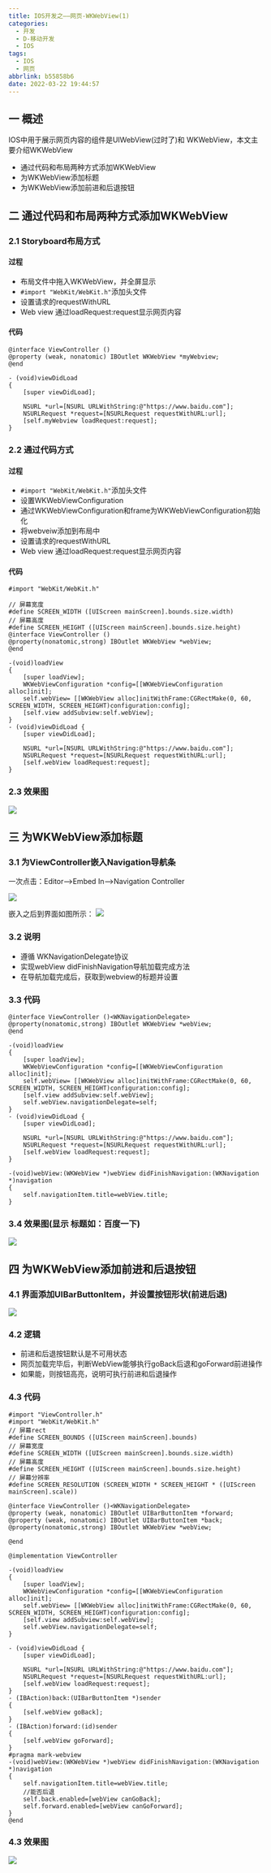 ```yaml
---
title: IOS开发之——网页-WKWebView(1)
categories:
  - 开发
  - D-移动开发
  - IOS
tags:
  - IOS
  - 网页
abbrlink: b55858b6
date: 2022-03-22 19:44:57
---
```

## 一 概述

IOS中用于展示网页内容的组件是UIWebView(过时了)和 WKWebView，本文主要介绍WKWebView

* 通过代码和布局两种方式添加WKWebView
* 为WKWebView添加标题
* 为WKWebView添加前进和后退按钮

<!--more-->

## 二 通过代码和布局两种方式添加WKWebView

### 2.1 Storyboard布局方式

#### 过程

* 布局文件中拖入WKWebView，并全屏显示
* `#import "WebKit/WebKit.h"`添加头文件 
* 设置请求的requestWithURL
* Web view 通过loadRequest:request显示网页内容

#### 代码

```
@interface ViewController ()
@property (weak, nonatomic) IBOutlet WKWebView *myWebview;
@end  

- (void)viewDidLoad 
{
    [super viewDidLoad];
    
    NSURL *url=[NSURL URLWithString:@"https://www.baidu.com"];
    NSURLRequest *request=[NSURLRequest requestWithURL:url];
    [self.myWebview loadRequest:request];    
}
```

### 2.2 通过代码方式

#### 过程

* `#import "WebKit/WebKit.h"`添加头文件 
* 设置WKWebViewConfiguration
* 通过WKWebViewConfiguration和frame为WKWebViewConfiguration初始化
* 将webveiw添加到布局中
* 设置请求的requestWithURL
* Web view 通过loadRequest:request显示网页内容

#### 代码

```
#import "WebKit/WebKit.h"

// 屏幕宽度
#define SCREEN_WIDTH ([UIScreen mainScreen].bounds.size.width)
// 屏幕高度
#define SCREEN_HEIGHT ([UIScreen mainScreen].bounds.size.height)
@interface ViewController ()
@property(nonatomic,strong) IBOutlet WKWebView *webView;
@end

-(void)loadView
{
    [super loadView];
    WKWebViewConfiguration *config=[[WKWebViewConfiguration alloc]init];
    self.webView= [[WKWebView alloc]initWithFrame:CGRectMake(0, 60, SCREEN_WIDTH, SCREEN_HEIGHT)configuration:config];
    [self.view addSubview:self.webView];    
}
- (void)viewDidLoad {
    [super viewDidLoad];
    
    NSURL *url=[NSURL URLWithString:@"https://www.baidu.com"];
    NSURLRequest *request=[NSURLRequest requestWithURL:url];
    [self.webView loadRequest:request];    
}
```

### 2.3 效果图

![][1]

## 三 为WKWebView添加标题

### 3.1 为ViewController嵌入Navigation导航条
一次点击：Editor——>Embed In——>Navigation Controller

![][2]

嵌入之后到界面如图所示：
![][3]

### 3.2 说明

* 遵循 WKNavigationDelegate协议
* 实现webView didFinishNavigation导航加载完成方法
* 在导航加载完成后，获取到webview的标题并设置

### 3.3 代码

```
@interface ViewController ()<WKNavigationDelegate>
@property(nonatomic,strong) IBOutlet WKWebView *webView;
@end

-(void)loadView
{
    [super loadView];
    WKWebViewConfiguration *config=[[WKWebViewConfiguration alloc]init];
    self.webView= [[WKWebView alloc]initWithFrame:CGRectMake(0, 60, SCREEN_WIDTH, SCREEN_HEIGHT)configuration:config];
    [self.view addSubview:self.webView];
    self.webView.navigationDelegate=self;
}
- (void)viewDidLoad {
    [super viewDidLoad];
    
    NSURL *url=[NSURL URLWithString:@"https://www.baidu.com"];
    NSURLRequest *request=[NSURLRequest requestWithURL:url];
    [self.webView loadRequest:request];
}

-(void)webView:(WKWebView *)webView didFinishNavigation:(WKNavigation *)navigation
{
    self.navigationItem.title=webView.title;
}
```

### 3.4 效果图(显示 标题如：百度一下)

![][4]



## 四 为WKWebView添加前进和后退按钮

### 4.1 界面添加UIBarButtonItem，并设置按钮形状(前进后退)

![][5]

### 4.2 逻辑

* 前进和后退按钮默认是不可用状态
* 网页加载完毕后，判断WebView能够执行goBack后退和goForward前进操作
* 如果能，则按钮高亮，说明可执行前进和后退操作

### 4.3 代码

```
#import "ViewController.h"
#import "WebKit/WebKit.h"
// 屏幕rect
#define SCREEN_BOUNDS ([UIScreen mainScreen].bounds)
// 屏幕宽度
#define SCREEN_WIDTH ([UIScreen mainScreen].bounds.size.width)
// 屏幕高度
#define SCREEN_HEIGHT ([UIScreen mainScreen].bounds.size.height)
// 屏幕分辨率
#define SCREEN_RESOLUTION (SCREEN_WIDTH * SCREEN_HEIGHT * ([UIScreen mainScreen].scale))

@interface ViewController ()<WKNavigationDelegate>
@property (weak, nonatomic) IBOutlet UIBarButtonItem *forward;
@property (weak, nonatomic) IBOutlet UIBarButtonItem *back;
@property(nonatomic,strong) IBOutlet WKWebView *webView;

@end

@implementation ViewController

-(void)loadView
{
    [super loadView];
    WKWebViewConfiguration *config=[[WKWebViewConfiguration alloc]init];
    self.webView= [[WKWebView alloc]initWithFrame:CGRectMake(0, 60, SCREEN_WIDTH, SCREEN_HEIGHT)configuration:config];
    [self.view addSubview:self.webView];
    self.webView.navigationDelegate=self;
}

- (void)viewDidLoad {
    [super viewDidLoad];
    
    NSURL *url=[NSURL URLWithString:@"https://www.baidu.com"];
    NSURLRequest *request=[NSURLRequest requestWithURL:url];
    [self.webView loadRequest:request];
}
- (IBAction)back:(UIBarButtonItem *)sender
{
    [self.webView goBack];
}
- (IBAction)forward:(id)sender
{
    [self.webView goForward];
}
#pragma mark-webview
-(void)webView:(WKWebView *)webView didFinishNavigation:(WKNavigation *)navigation
{
    self.navigationItem.title=webView.title;
    //能否后退
    self.back.enabled=[webView canGoBack];
    self.forward.enabled=[webView canGoForward];
}
@end
```

### 4.3 效果图
![][6]


[1]:https://cdn.jsdelivr.net/gh/PGzxc/CDN/blog-ios/ios-webview-01-webview-show.png
[2]:https://cdn.jsdelivr.net/gh/PGzxc/CDN/blog-ios/ios-webview-01-navigator-embed.png
[3]:https://cdn.jsdelivr.net/gh/PGzxc/CDN/blog-ios/ios-webview-01-navigator-embed-view.png
[4]:https://cdn.jsdelivr.net/gh/PGzxc/CDN/blog-ios/ios-webview-01-webview-title.png
[5]:https://cdn.jsdelivr.net/gh/PGzxc/CDN/blog-ios/ios-webview-01-barbutton-item-add.png
[6]:https://cdn.jsdelivr.net/gh/PGzxc/CDN/blog-ios/ios-webview-01-back-forward.gif


